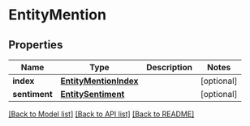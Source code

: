 # EntityMention

## Properties
Name | Type | Description | Notes
------------ | ------------- | ------------- | -------------
**index** | [**EntityMentionIndex**](EntityMentionIndex.md) |  | [optional] 
**sentiment** | [**EntitySentiment**](EntitySentiment.md) |  | [optional] 

[[Back to Model list]](../README.md#documentation-for-models) [[Back to API list]](../README.md#documentation-for-api-endpoints) [[Back to README]](../README.md)


